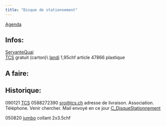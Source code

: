 ```yaml
---
title: "Disque de stationnement"
---
```


[Agenda](notes/AgendaMaJournee.md) 
## Infos:
[ServanteQuai](notes/zones/ServanteQuai.md)\
[TCS](notes/equipements/vehicules/TCS.md) gratuit (carton)\ 
[landi](notes/utilisateurs/fournisseurs/landi.md) 1,95chf article 47866 plastique 
## A faire: 

## Historique:
090121 [TCS](notes/equipements/vehicules/TCS.md) 0588272390 [sro@tcs.ch](mailto:sro@tcs.ch) adresse de livraison. Association. Téléphone. Venir chercher. Mail envoyé en ce jour [C_DisqueStationnement](notes/equipements/consommables/C_DisqueStationnement.md)

050820 [jumbo](notes/utilisateurs/fournisseurs/jumbo.md) collant 2x3.5chf